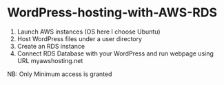 # WordPress-hosting-with-AWS-RDS

1. Launch AWS instances (OS here I choose Ubuntu)
2. Host WordPress files under a user directory
3. Create an RDS instance
4. Connect RDS Database with your WordPress and run webpage using URL
myawshosting.net

NB: Only Minimum access is granted
